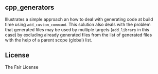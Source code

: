 ## cpp_generators

Illustrates a simple approach an how to deal with generating 
code at build time using `add_custom_command`. This solution
also deals with the problem that generated files may be used
by multiple targets (`add_library` in this case) by excluding
already generated files from the list of generated files with
the help of a parent scope (global) list. 

## License
The Fair License